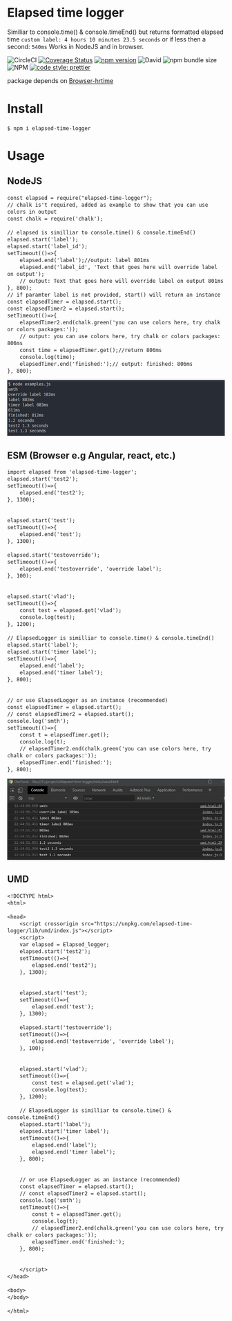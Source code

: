 # Elapsed time logger
Similiar to console.time() & console.timeEnd() but returns formatted elapsed time `custom label: 4 hours 10 minutes 23.5 seconds` or if less then a second: `540ms`
Works in NodeJS and in browser.

![CircleCI](https://img.shields.io/circleci/build/github/vltansky/elapsed-time-logger)
[![Coverage Status][coveralls-image]][coveralls-url]
[![npm version](https://img.shields.io/npm/v/elapsed-time-logger)](https://www.npmjs.com/package/elapsed-time-logger)
![David](https://img.shields.io/david/vltansky/elapsed-time-logger)
![npm bundle size](https://img.shields.io/bundlephobia/min/elapsed-time-logger)
![NPM](https://img.shields.io/npm/l/elapsed-time-logger)
[![code style: prettier](https://img.shields.io/badge/code_style-prettier-ff69b4.svg?style=flat-square)](https://github.com/prettier/prettier)


[coveralls-image]: https://img.shields.io/coveralls/github/vltansky/elapsed-time-logger
[coveralls-url]: https://coveralls.io/github/vltansky/elapsed-time-logger

package depends on [Browser-hrtime](https://github.com/vltansky/browser-hrtime)
# Install
`$ npm i elapsed-time-logger`
# Usage

## NodeJS
```
const elapsed = require("elapsed-time-logger");
// chalk is't required, added as example to show that you can use colors in output
const chalk = require('chalk');
 
// elapsed is similliar to console.time() & console.timeEnd() 
elapsed.start('label');
elapsed.start('label_id');
setTimeout(()=>{
    elapsed.end('label');//output: label 801ms
    elapsed.end('label_id', 'Text that goes here will override label on output');
    // output: Text that goes here will override label on output 801ms
}, 800);
// if paramter label is not provided, start() will return an instance 
const elapsedTimer = elapsed.start();
const elapsedTimer2 = elapsed.start();
setTimeout(()=>{
    elapsedTimer2.end(chalk.green('you can use colors here, try chalk or colors packages:'));
    // output: you can use colors here, try chalk or colors packages: 806ms
    const time = elapsedTimer.get();//return 806ms
    console.log(time);
    elapsedTimer.end('finished:');// output: finished: 806ms
}, 800);
```
<img src="node.png">

## ESM (Browser e.g Angular, react, etc.)
```
import elapsed from 'elapsed-time-logger';
elapsed.start('test2');
setTimeout(()=>{
    elapsed.end('test2');
}, 1300);


elapsed.start('test');
setTimeout(()=>{
    elapsed.end('test');
}, 1300);

elapsed.start('testoverride');
setTimeout(()=>{
    elapsed.end('testoverride', 'override label');
}, 100);


elapsed.start('vlad');
setTimeout(()=>{
    const test = elapsed.get('vlad');
    console.log(test);
}, 1200);

// ElapsedLogger is similliar to console.time() & console.timeEnd() 
elapsed.start('label');
elapsed.start('timer label');
setTimeout(()=>{
    elapsed.end('label');
    elapsed.end('timer label');
}, 800);


// or use ElapsedLogger as an instance (recommended)
const elapsedTimer = elapsed.start();
// const elapsedTimer2 = elapsed.start();
console.log('smth');
setTimeout(()=>{
    const t = elapsedTimer.get();
    console.log(t);
    // elapsedTimer2.end(chalk.green('you can use colors here, try chalk or colors packages:'));
    elapsedTimer.end('finished:');
}, 800);
```
<img src="browser.png">

## UMD
```
<!DOCTYPE html>
<html>

<head>
    <script crossorigin src="https://unpkg.com/elapsed-time-logger/lib/umd/index.js"></script>
    <script>
    var elapsed = Elapsed_logger;
    elapsed.start('test2');
    setTimeout(()=>{
        elapsed.end('test2');
    }, 1300);


    elapsed.start('test');
    setTimeout(()=>{
        elapsed.end('test');
    }, 1300);

    elapsed.start('testoverride');
    setTimeout(()=>{
        elapsed.end('testoverride', 'override label');
    }, 100);


    elapsed.start('vlad');
    setTimeout(()=>{
        const test = elapsed.get('vlad');
        console.log(test);
    }, 1200);

    // ElapsedLogger is similliar to console.time() & console.timeEnd() 
    elapsed.start('label');
    elapsed.start('timer label');
    setTimeout(()=>{
        elapsed.end('label');
        elapsed.end('timer label');
    }, 800);


    // or use ElapsedLogger as an instance (recommended)
    const elapsedTimer = elapsed.start();
    // const elapsedTimer2 = elapsed.start();
    console.log('smth');
    setTimeout(()=>{
        const t = elapsedTimer.get();
        console.log(t);
        // elapsedTimer2.end(chalk.green('you can use colors here, try chalk or colors packages:'));
        elapsedTimer.end('finished:');
    }, 800);


    </script>
</head>

<body>
</body>

</html>
```